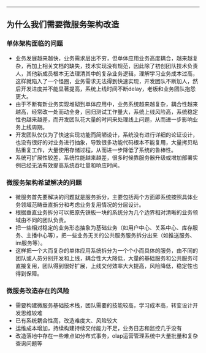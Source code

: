---
## 为什么我们需要微服务架构改造

### 单体架构面临的问题

- 业务发展越来越快，业务需求层出不穷，但单体应用业务高度耦合，越来越复杂，再加上相关文档的缺失，技术实现没有规范，因此除了初创团队技术负责人，其他新成员根本无法理清其中的复杂业务逻辑，理解学习业务成本过高，这样就陷入了一个怪圈，业务需求无法得到快速实现，开发团队不断加人，然后开发进度并不能显著提高，系统上线时间不断delay，老板和业务团队抱怨更大。
- 由于不断有新业务实现堆砌到单体应用中，业务系统越来越复杂，耦合性越来越高，经常改一处而动全身，回归测试工作量大，系统上线风险高，系统稳定性也越来越差，而开发团队花大量的时间来处理线上问题，从而进一步影响业务上线周期。
- 开发团队仅仅为了快速实现功能而简陋设计，系统没有进行详细的论证设计，也没有很好的对业务进行抽象，导致很多功能代码根本不能复用，大量拷贝粘贴重复工作，大量使用存储过程，从而进一步降低了系统的鲁棒性。
- 系统可扩展性较差，系统性能越来越差，很多时候靠服务器升级或增加部署实例已经无法有效提高系统吞吐量和响应时间。

### 微服务架构希望解决的问题

- 微服务首先要解决的问题就是服务拆分，主要包括两个方面即系统按照具体业务领域范畴垂直拆分和考虑业务复用情况的分层设计。
- 根据垂直业务拆分可以把原先铁板一块的系统分为几个边界相对清晰的业务领域由不同的团队负责。
- 把一些相对稳定的业务形态抽象为基础业务（如用户中心、关系中心、库存服务、主播中心等），把一些业务无关的公共服务服务拆分出来（如推送服务、im服务等）。
- 这样把一个大而复杂的单体应用系统拆分为一个个小而具体的服务，由不同的团队或人员分别开发和上线，耦合性大大降低，大量的基础服务和公共服务可直接复用，团队得到很好扩展，上线交付效率大大提高，风险降低，稳定性也得到保障。

### 微服务改造存在的风险

- 需要构建微服务基础技术栈，团队需要的技能较高，学习成本高，转变设计开发思维较难
- 已有系统耦合性高，改造难度大、风险较大
- 运维成本增加，持续构建持续交付能力不足，业务日志和监控几乎没有
- 改造落地中存在一些难点如分布式事务，olap运营管理系统中大量批量和复杂查询问题等

